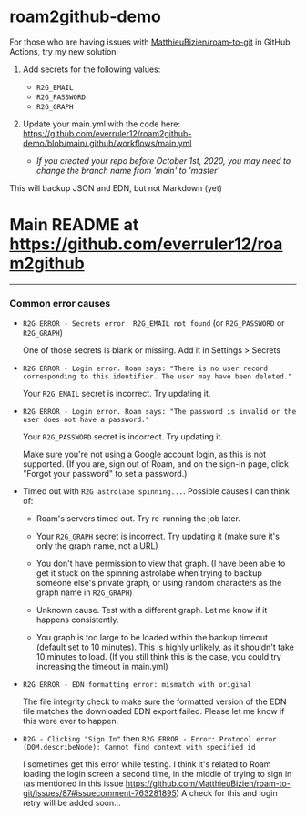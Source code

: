 # roam2github-demo

For those who are having issues with [MatthieuBizien/roam-to-git](https://github.com/MatthieuBizien/roam-to-git/) in GitHub Actions, try my new solution:

1. Add secrets for the following values:

    - `R2G_EMAIL`
    - `R2G_PASSWORD`
    - `R2G_GRAPH`
    
2. Update your main.yml with the code here: https://github.com/everruler12/roam2github-demo/blob/main/.github/workflows/main.yml

    - _If you created your repo before October 1st, 2020, you may need to change the branch name from 'main' to 'master'_

This will backup JSON and EDN, but not Markdown (yet)

# **Main README at https://github.com/everruler12/roam2github**

---

### Common error causes

- `R2G ERROR - Secrets error: R2G_EMAIL not found` (or `R2G_PASSWORD` or `R2G_GRAPH`)

    One of those secrets is blank or missing. Add it in Settings > Secrets
    
- `R2G ERROR - Login error. Roam says: "There is no user record corresponding to this identifier. The user may have been deleted."`

    Your `R2G_EMAIL` secret is incorrect. Try updating it.
    
- `R2G ERROR - Login error. Roam says: "The password is invalid or the user does not have a password."`

    Your `R2G_PASSWORD` secret is incorrect. Try updating it.
    
    Make sure you're not using a Google account login, as this is not supported. (If you are, sign out of Roam, and on the sign-in page, click "Forgot your password" to set a password.)
    
- Timed out with `R2G astrolabe spinning...`. Possible causes I can think of:

    - Roam's servers timed out. Try re-running the job later.

    - Your `R2G_GRAPH` secret is incorrect. Try updating it (make sure it's only the graph name, not a URL)
    
    - You don't have permission to view that graph. (I have been able to get it stuck on the spinning astrolabe when trying to backup someone else's private graph, or using random characters as the graph name in `R2G_GRAPH`)
    
    - Unknown cause. Test with a different graph. Let me know if it happens consistently.
    
    - You graph is too large to be loaded within the backup timeout (default set to 10 minutes). This is highly unlikely, as it shouldn't take 10 minutes to load. (If you still think this is the case, you could try increasing the timeout in main.yml)

- `R2G ERROR - EDN formatting error: mismatch with original`

    The file integrity check to make sure the formatted version of the EDN file matches the downloaded EDN export failed. Please let me know if this were ever to happen.

- `R2G - Clicking "Sign In"` then `R2G ERROR - Error: Protocol error (DOM.describeNode): Cannot find context with specified id`

    I sometimes get this error while testing. I think it's related to Roam loading the login screen a second time, in the middle of trying to sign in (as mentioned in this issue https://github.com/MatthieuBizien/roam-to-git/issues/87#issuecomment-763281895) A check for this and login retry will be added soon...

